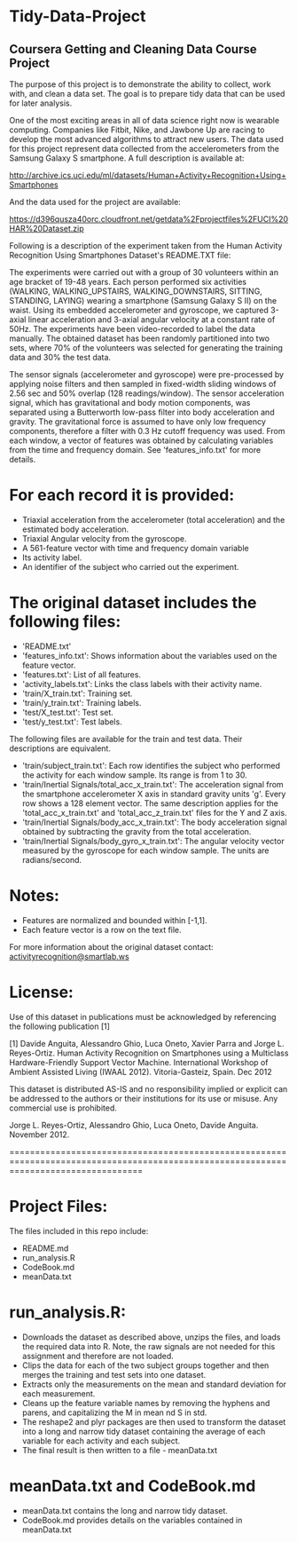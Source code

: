 # Tidy-Data-Project
## Coursera Getting and Cleaning Data Course Project
The purpose of this project is to demonstrate the ability to collect, work with, and clean a data set. The goal is to prepare tidy data that can be used for later analysis.

One of the most exciting areas in all of data science right now is wearable computing. Companies like Fitbit, Nike, and Jawbone Up are racing to develop the most advanced algorithms to attract new users. The data used for this project represent data collected from the accelerometers from the Samsung Galaxy S smartphone. A full description is available at:

http://archive.ics.uci.edu/ml/datasets/Human+Activity+Recognition+Using+Smartphones

And the data used for the project are available:

https://d396qusza40orc.cloudfront.net/getdata%2Fprojectfiles%2FUCI%20HAR%20Dataset.zip

Following is a description of the experiment taken from the Human Activity Recognition Using Smartphones Dataset's README.TXT file:

The experiments were carried out with a group of 30 volunteers within an age bracket of 19-48 years. Each person performed six activities (WALKING, WALKING_UPSTAIRS, WALKING_DOWNSTAIRS, SITTING, STANDING, LAYING) wearing a smartphone (Samsung Galaxy S II) on the waist. Using its embedded accelerometer and gyroscope, we captured 3-axial linear acceleration and 3-axial angular velocity at a constant rate of 50Hz. The experiments have been video-recorded to label the data manually. The obtained dataset has been randomly partitioned into two sets, where 70% of the volunteers was selected for generating the training data and 30% the test data. 

The sensor signals (accelerometer and gyroscope) were pre-processed by applying noise filters and then sampled in fixed-width sliding windows of 2.56 sec and 50% overlap (128 readings/window). The sensor acceleration signal, which has gravitational and body motion components, was separated using a Butterworth low-pass filter into body acceleration and gravity. The gravitational force is assumed to have only low frequency components, therefore a filter with 0.3 Hz cutoff frequency was used. From each window, a vector of features was obtained by calculating variables from the time and frequency domain. See 'features_info.txt' for more details. 

For each record it is provided:
======================================

* Triaxial acceleration from the accelerometer (total acceleration) and the estimated body acceleration.
* Triaxial Angular velocity from the gyroscope. 
* A 561-feature vector with time and frequency domain variable
* Its activity label. 
* An identifier of the subject who carried out the experiment.

The original dataset includes the following files:
==================================================

* 'README.txt'
* 'features_info.txt': Shows information about the variables used on the feature vector.
* 'features.txt': List of all features.
* 'activity_labels.txt': Links the class labels with their activity name.
* 'train/X_train.txt': Training set.
* 'train/y_train.txt': Training labels.
* 'test/X_test.txt': Test set.
* 'test/y_test.txt': Test labels.

The following files are available for the train and test data. Their descriptions are equivalent. 

* 'train/subject_train.txt': Each row identifies the subject who performed the activity for each window sample. Its range is from 1 to 30. 
* 'train/Inertial Signals/total_acc_x_train.txt': The acceleration signal from the smartphone accelerometer X axis in standard gravity units 'g'. Every row shows a 128 element vector. The same description applies for the 'total_acc_x_train.txt' and 'total_acc_z_train.txt' files for the Y and Z axis. 
* 'train/Inertial Signals/body_acc_x_train.txt': The body acceleration signal obtained by subtracting the gravity from the total acceleration. 
* 'train/Inertial Signals/body_gyro_x_train.txt': The angular velocity vector measured by the gyroscope for each window sample. The units are radians/second. 

Notes: 
======
- Features are normalized and bounded within [-1,1].
- Each feature vector is a row on the text file.

For more information about the original dataset contact: activityrecognition@smartlab.ws

License:
========
Use of this dataset in publications must be acknowledged by referencing the following publication [1] 

[1] Davide Anguita, Alessandro Ghio, Luca Oneto, Xavier Parra and Jorge L. Reyes-Ortiz. Human Activity Recognition on Smartphones using a Multiclass Hardware-Friendly Support Vector Machine. International Workshop of Ambient Assisted Living (IWAAL 2012). Vitoria-Gasteiz, Spain. Dec 2012

This dataset is distributed AS-IS and no responsibility implied or explicit can be addressed to the authors or their institutions for its use or misuse. Any commercial use is prohibited.

Jorge L. Reyes-Ortiz, Alessandro Ghio, Luca Oneto, Davide Anguita. November 2012.

======================================================================================================================================

Project Files:
==============

The files included in this repo include:

* README.md
* run_analysis.R
* CodeBook.md
* meanData.txt

run_analysis.R:
======================

* Downloads the dataset as described above, unzips the files, and loads the required data into R. Note, the raw signals are not needed for this assignment and therefore are not loaded.
* Clips the data for each of the two subject groups together and then merges the training and test sets into one dataset.
* Extracts only the measurements on the mean and standard deviation for each measurement.
* Cleans up the feature variable names by removing the hyphens and parens, and capitalizing the M in mean nd S in std.
* The reshape2 and plyr packages are then used to transform the dataset into a long and narrow tidy dataset containing the average of each variable for each activity and each subject.
* The final result is then written to a file - meanData.txt

meanData.txt and CodeBook.md
============================

* meanData.txt contains the long and narrow tidy dataset.
* CodeBook.md provides details on the variables contained in meanData.txt

